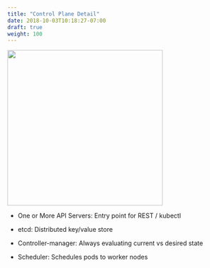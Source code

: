 ```yaml
---
title: "Control Plane Detail"
date: 2018-10-03T10:18:27-07:00
draft: true
weight: 100
---
```


<img src=/images/introduction/architecture_control.png width=350>

* One or More API Servers: Entry point for REST / kubectl

* etcd: Distributed key/value store

* Controller-manager: Always evaluating current vs desired state

* Scheduler: Schedules pods to worker nodes
